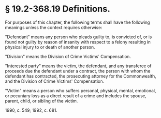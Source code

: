 # § 19.2-368.19 Definitions.

<p>For purposes of this chapter, the following terms shall have the following meanings unless the context requires otherwise:</p><p>"Defendant" means any person who pleads guilty to, is convicted of, or is found not guilty by reason of insanity with respect to a felony resulting in physical injury to or death of another person.</p><p>"Division" means the Division of Crime Victims' Compensation.</p><p>"Interested party" means the victim, the defendant, and any transferee of proceeds due the defendant under a contract, the person with whom the defendant has contracted, the prosecuting attorney for the Commonwealth, and the Division of Crime Victims' Compensation.</p><p>"Victim" means a person who suffers personal, physical, mental, emotional, or pecuniary loss as a direct result of a crime and includes the spouse, parent, child, or sibling of the victim.</p><p>1990, c. 549; 1992, c. 681.</p>